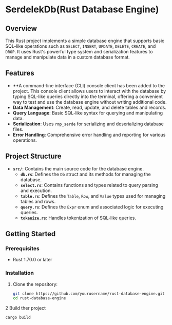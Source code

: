 # SerdelekDb(Rust Database Engine)


## Overview

This Rust project implements a simple database engine that supports basic SQL-like operations such as `SELECT`, `INSERT`, `UPDATE`, `DELETE`, `CREATE`, and `DROP`. It uses Rust's powerful type system and serialization features to manage and manipulate data in a custom database format.

## Features
- **A command-line interface (CLI) console client has been added to the project. This console client allows users to interact with the database by typing SQL-like queries directly into the terminal, offering a convenient way to test and use the database engine without writing additional code.
- **Data Management**: Create, read, update, and delete tables and records.
- **Query Language**: Basic SQL-like syntax for querying and manipulating data.
- **Serialization**: Uses `rmp_serde` for serializing and deserializing database files.
- **Error Handling**: Comprehensive error handling and reporting for various operations.

## Project Structure

- **`src/`**: Contains the main source code for the database engine.
  - **`db.rs`**: Defines the `Db` struct and its methods for managing the database.
  - **`select.rs`**: Contains functions and types related to query parsing and execution.
  - **`table.rs`**: Defines the `Table`, `Row`, and `Value` types used for managing tables and rows.
  - **`query.rs`**: Defines the `Expr` enum and associated logic for executing queries.
  - **`tokenize.rs`**: Handles tokenization of SQL-like queries.

## Getting Started

### Prerequisites

- Rust 1.70.0 or later


### Installation

1. Clone the repository:
   ```bash
   git clone https://github.com/yourusername/rust-database-engine.git
   cd rust-database-engine
2 Build ther project 
   ```bash
cargo build
